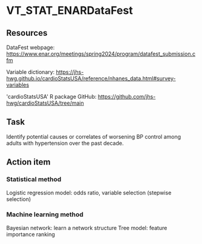 # VT_STAT_ENARDataFest

## Resources

DataFest webpage: https://www.enar.org/meetings/spring2024/program/datafest_submission.cfm

Variable dictionary: https://jhs-hwg.github.io/cardioStatsUSA/reference/nhanes_data.html#survey-variables

'cardioStatsUSA' R package GitHub: https://github.com/jhs-hwg/cardioStatsUSA/tree/main


## Task

Identify potential causes or correlates of worsening BP control among adults with hypertension over the past decade.


## Action item

### Statistical method

Logistic regression model: odds ratio, variable selection (stepwise selection)


### Machine learning method

Bayesian network: learn a network structure
Tree model: feature importance ranking

